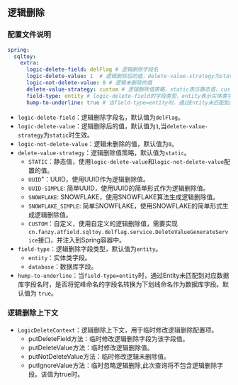 ## 逻辑删除

### 配置文件说明

```yaml
spring:
  sqltoy:
    extra:
      logic-delete-field: delFlag # 逻辑删除字段名
      logic-delete-value: 1  # 逻辑删除后的值，delete-value-strategy为static时生效。
      logic-not-delete-value: 0 # 逻辑未删除的值
      delete-value-strategy: custom # 逻辑删除值策略，static表示静态值，custom表示使用自定义的逻辑删除值。
      field-type: entity # logic-delete-field的字段类型，entity表示实体类字段，database表示数据库字段。
      hump-to-underline: true # 当field-type=entity时，通过Entity未匹配到对应数据库字段名时，是否将驼峰命名的字段名转换为下划线命名作为数据库字段。
```

* `logic-delete-field`：逻辑删除字段名，默认值为`delFlag`。
* `logic-delete-value`：逻辑删除后的值，默认值为`1`,当`delete-value-strategy`为`static`时生效。
* `logic-not-delete-value`：逻辑未删除的值，默认值为`0`。
* `delete-value-strategy`：逻辑删除值策略，默认值为`static`。
    * `STATIC`：静态值，使用`logic-delete-value`和`logic-not-delete-value`配置的值。
    * `UUID`"：UUID，使用UUID作为逻辑删除值。
    * `UUID-SIMPLE`: 简单UUID，使用UUID的简单形式作为逻辑删除值。
    * `SNOWFLAKE`: SNOWFLAKE，使用SNOWFLAKE算法生成逻辑删除值。
    * `SNOWFLAKE_SIMPLE`: 简单SNOWFLAKE，使用SNOWFLAKE的简单形式生成逻辑删除值。
    * `CUSTOM`：自定义，使用自定义的逻辑删除值，需要实现
      `cn.fanzy.atfield.sqltoy.delflag.service.DeleteValueGenerateService`接口，并注入到Spring容器中。
* `field-type`：逻辑删除字段类型，默认值为`entity`。
    * `entity`：实体类字段。
    * `database`：数据库字段。
* `hump-to-underline`：当`field-type=entity`时，通过Entity未匹配到对应数据库字段名时，是否将驼峰命名的字段名转换为下划线命名作为数据库字段。默认值为
  `true`。

### 逻辑删除上下文

* `LogicDeleteContext`：逻辑删除上下文，用于临时修改逻辑删除配置项。
    * putDeleteField方法：临时修改逻辑删除字段为该字段值。
    * putDeleteValue方法：临时修改逻辑删除值。
    * putNotDeleteValue方法：临时修改逻辑未删除值。
    * putIgnoreValue方法：临时忽略逻辑删除,此次查询将不包含逻辑删除字段。该值为true时。
